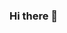 ### Hi there 👋

<!--
**jani-Ahmed/jani-Ahmed** is a ✨ _special_ ✨ repository because its `README.md` (this file) appears on your GitHub profile.

Hey 👋🏻,

I am a Software Engineer from Austria 🇦🇹. I am interested in, write about and develop (open source) software solutions for and with JavaScript, TypeScript, ReactJs and NodeJS.

You can see what I am currently up to on natterstefan.me.

📬 Get in touch
Twitter: twitter.com/natterstefan
Blog: dev.to/natterstefan
Web: natterstefan.me
LinkedIn: linkedin.com/in/natterstefan

Here are some ideas to get you started:

- 🔭 I’m currently working on ...
- 🌱 I’m currently learning ...
- 👯 I’m looking to collaborate on ...
- 🤔 I’m looking for help with ...
- 💬 Ask me about ...
- 📫 How to reach me: ...
- 😄 Pronouns: ...
- ⚡ Fun fact: ...
-->
